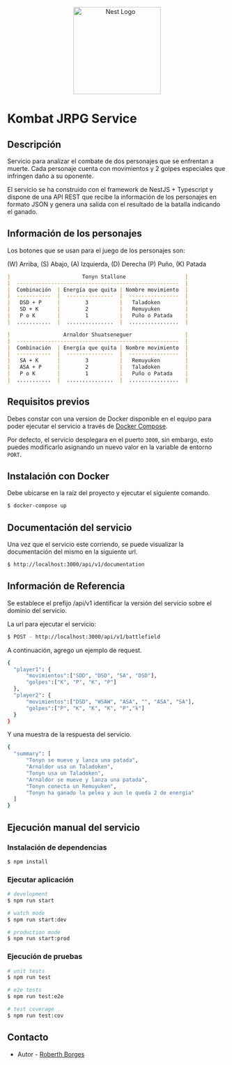 <p align="center">
  <a href="http://nestjs.com/" target="blank"><img src="https://nestjs.com/img/logo-small.svg" width="200" alt="Nest Logo" /></a>
</p>

  
# Kombat JRPG Service


## Descripción

Servicio para analizar el combate de dos personajes que se enfrentan a muerte. Cada personaje cuenta con movimientos y 2 golpes especiales que infringen daño a su oponente.

El servicio se ha construido con el framework de NestJS + Typescript y dispone de una API REST que recibe la información de los personajes en formato JSON y genera una salida con  el resultado de la batalla indicando el ganado.

## Información de los personajes

Los botones que se usan para el juego de los personajes son:

(W) Arriba, (S) Abajo, (A) Izquierda, (D) Derecha
(P) Puño, (K) Patada

```md
|                       Tonyn Stallone                   |
|  ----------------------------------------------------  |
|  Combinación  | Energía que quita | Nombre movimiento  |
|  -----------  |  ---------------  |  ----------------  |
|   DSD + P     |        3          |   Taladoken        |
|   SD + K      |        2          |   Remuyuken        |
|   P o K       |        1          |   Puño o Patada    |
|  ...........  |  ...............  |  ................  |

```

```md
|                 Arnaldor Shuatseneguer                 |
|  ----------------------------------------------------  |
|  Combinación  | Energía que quita | Nombre movimiento  |
|  -----------  |  ---------------  |  ----------------  |
|   SA + K      |        3          |   Remuyuken        |
|   ASA + P     |        2          |   Taladoken        |
|   P o K       |        1          |   Puño o Patada    |
|  ...........  |  ...............  |  ................  |

```

## Requisitos previos

Debes constar con una version de Docker disponible en el equipo para poder ejecutar el servicio a través de [Docker Compose](https://docs.docker.com/compose/install/).

Por defecto, el servicio desplegara en el puerto `3000`, sin embargo, esto puedes modificarlo asignando un nuevo valor en la variable de entorno `PORT`.

## Instalación con Docker

Debe ubicarse en la raíz del proyecto y ejecutar el siguiente comando.
```bash
$ docker-compose up
```

## Documentación del servicio

Una vez que el servicio este corriendo, se puede visualizar la documentación del mismo en la siguiente url.

```bash
$ http://localhost:3000/api/v1/documentation
```

## Información de Referencia
Se establece el prefijo /api/v1 identificar la versión del servicio sobre el dominio del servicio.

La url para ejecutar el servicio:

```bash
$ POST - http://localhost:3000/api/v1/battlefield
```

A continuación, agrego un ejemplo de request.
```bash
{
  "player1": {
      "movimientos":["SDD", "DSD", "SA", "DSD"],
      "golpes":["K", "P", "K", "P"]
  },
  "player2": {
      "movimientos":["DSD", "WSAW", "ASA", "", "ASA", "SA"],
      "golpes":["P", "K", "K", "K", "P","k"]
  }
}
```

Y una muestra de la respuesta del servicio.
```bash
{
  "summary": [
      "Tonyn se mueve y lanza una patada",
      "Arnaldor usa un Taladoken",
      "Tonyn usa un Taladoken",
      "Arnaldor se mueve y lanza una patada",
      "Tonyn conecta un Remuyuken",
      "Tonyn ha ganado la pelea y aun le queda 2 de energia"
  ]
}
```

## Ejecución manual del servicio


### Instalación de dependencias

```bash
$ npm install
```

### Ejecutar aplicación

```bash
# development
$ npm run start

# watch mode
$ npm run start:dev

# production mode
$ npm run start:prod
```

### Ejecución de pruebas

```bash
# unit tests
$ npm run test

# e2e tests
$ npm run test:e2e

# test coverage
$ npm run test:cov
```


## Contacto

- Autor - [Roberth Borges](https://www.linkedin.com/in/roberthebt/)


